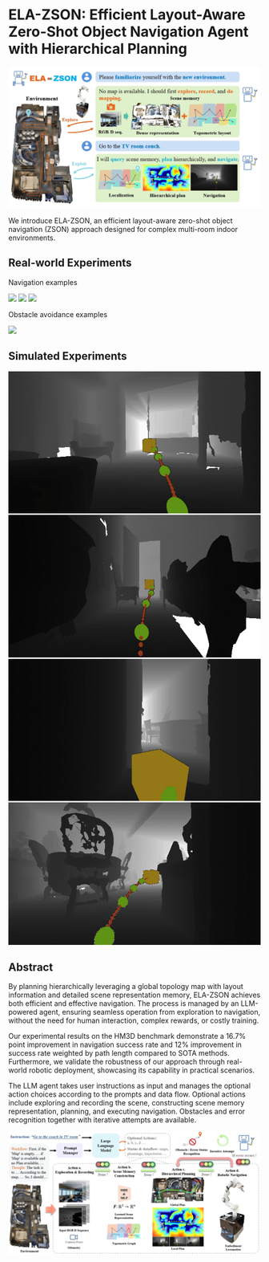 # ELA-ZSON: Efficient Layout-Aware Zero-Shot Object Navigation Agent with Hierarchical Planning

<p align=“center”> 
<img src=".\teaser.png" width="600"> 
</p>

We introduce ELA-ZSON, an efficient layout-aware zero-shot object navigation (ZSON) approach designed for complex multi-room indoor environments.

## Real-world Experiments

Navigation examples

<img src=".\1.gif"> 
<img src=".\2.gif"> 
<img src=".\3.gif"> 

Obstacle avoidance examples

<img src=".\4.gif"> 

## Simulated Experiments

<img src=".\sim_1.gif"> 
<img src=".\sim_2.gif"> 
<img src=".\sim_3.gif"> 
<img src=".\sim_4.gif"> 

## Abstract

By planning hierarchically leveraging a global topology map with layout information and detailed scene representation memory, ELA-ZSON achieves both efficient and effective navigation. The process is managed by an LLM-powered agent, ensuring seamless operation from exploration to navigation, without the need for human interaction, complex rewards, or costly training. 

Our experimental results on the HM3D benchmark demonstrate a 16.7\% point improvement in navigation success rate and 12\% improvement in success rate weighted by path length compared to SOTA methods. Furthermore, we validate the robustness of our approach through real-world robotic deployment, showcasing its capability in practical scenarios.


The LLM agent takes user instructions as input and manages the optional action choices according to the prompts and data flow. Optional actions include exploring and recording the scene, constructing scene memory representation, planning, and executing navigation. Obstacles and error recognition together with iterative attempts are available.

<img src=".\method.png"> 

